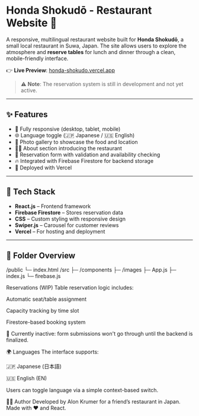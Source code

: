 # Honda Shokudō - Restaurant Website 🍜

A responsive, multilingual restaurant website built for **Honda Shokudō**, a small local restaurant in Suwa, Japan. The site allows users to explore the atmosphere and **reserve tables** for lunch and dinner through a clean, mobile-friendly interface.

👉 **Live Preview**: [honda-shokudo.vercel.app](https://honda-shokudo.vercel.app)

> ⚠️ **Note**: The reservation system is still in development and not yet active.

---

## ✨ Features

- 📱 Fully responsive (desktop, tablet, mobile)
- 🌐 Language toggle (🇯🇵 Japanese / 🇺🇸 English)
- 📸 Photo gallery to showcase the food and location
- 🧑‍🍳 About section introducing the restaurant
- 📅 Reservation form with validation and availability checking
- 🔥 Integrated with Firebase Firestore for backend storage
- 🚀 Deployed with Vercel

---

## 🔧 Tech Stack

- **React.js** – Frontend framework
- **Firebase Firestore** – Stores reservation data
- **CSS** – Custom styling with responsive design
- **Swiper.js** – Carousel for customer reviews
- **Vercel** – For hosting and deployment

---

## 📁 Folder Overview
/public
└─ index.html
/src
├─ /components
├─ /images
├─ App.js
├─ index.js
└─ firebase.js

Reservations (WIP)
Table reservation logic includes:

Automatic seat/table assignment

Capacity tracking by time slot

Firestore-based booking system

🚫 Currently inactive: form submissions won't go through until the backend is finalized.

🌍 Languages
The interface supports:

🇯🇵 Japanese (日本語)

🇺🇸 English (EN)

Users can toggle language via a simple context-based switch.


🧑‍💻 Author
Developed by Alon Krumer for a friend’s restaurant in Japan.
Made with ❤️ and React.
